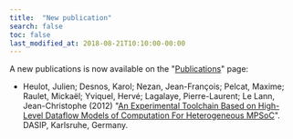 ```yaml
---
title:  "New publication"
search: false
toc: false
last_modified_at: 2018-08-21T10:10:00-00:00
---
```



A new publications is now available on the "[Publications](/publis)" page:

*   Heulot, Julien; Desnos, Karol; Nezan, Jean-François; Pelcat, Maxime; Raulet, Mickaël; Yviquel, Hervé; Lagalaye, Pierre-Laurent; Le Lann, Jean-Christophe (2012) "[An Experimental Toolchain Based on High-Level Dataflow Models of Computation For Heterogeneous MPSoC](http://hal.inria.fr/hal-00749175/)". DASIP, Karlsruhe, Germany.
